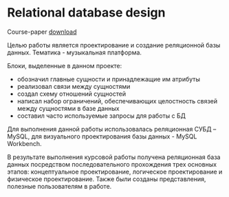 # Relational database design
Course-paper [download](https://github.com/BogdanKononenko/Course-paper/files/7420735/Relational.database.design.pdf)

  Целью работы является проектирование и создание реляционной базы
данных. Тематика - музыкальная платформа.

Блоки, выделенные в данном проекте:
  * обозначил главные сущности и принадлежащие им атрибуты
  * реализовал связи между сущностями 
  * создал схему отношений сущностей
  * написал набор ограничений, обеспечивающих целостность связей между сущностями в базе данных
  * составил часто используемые запросы для работы с БД

  Для выполнения данной работы использовалась реляционная
СУБД – MySQL, для визуального проектирования базы данных - MySQL Workbench.

  В результате выполнения курсовой работы получена реляционная
база данных посредством последовательного прохождения трех
основных этапов: концептуальное
проектирование, логическое проектирование и физическое проектирование.
Также были созданы представления,
полезные пользователям в работе.
